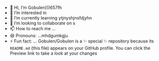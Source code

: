 - 👋 Hi, I’m Gobulen)))657fh
- 👀 I’m interested in 
- 🌱 I’m currently learning ytjnyshjnsfdjyhn
- 💞️ I’m looking to collaborate on s
- 📫 How to reach me ...
- 😄 Pronouns: ...mhdgumkgju
- ⚡ Fun fact: ...
Gobulen/Gobulen is a ✨ special ✨ repository because its `README.md` (this file) appears on your GitHub profile.
You can click the Preview link to take a look at your changes
